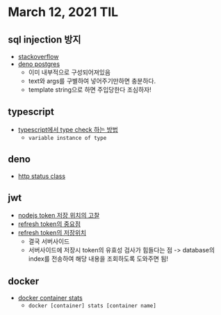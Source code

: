 # March 12, 2021 TIL

## sql injection 방지
- [stackoverflow](https://security.stackexchange.com/questions/15214/are-prepared-statements-100-safe-against-sql-injection)
- [deno postgres](https://deno-postgres.com/#/?id=why-use-template-strings)
    - 이미 내부적으로 구성되어져있음
    - text와 args를 구별하여 넣어주기만하면 충분하다.
    - template string으로 하면 주입당한다 조심하자!

## typescript
- [typescript에서 type check 하는 방법](https://stackoverflow.com/questions/12789231/class-type-check-in-typescript#answer-12789324)
    - `variable instance of type`

## deno
- [http status class](https://deno.land/std@0.84.0/http/http_status.ts)


## jwt
- [nodejs token 저장 위치의 고찰](https://velog.io/@neity16/NodeJS-Token-%EC%A0%80%EC%9E%A5-%EC%9C%84%EC%B9%98%EC%9D%98-%EA%B3%A0%EC%B0%B0)
- [refresh token의 중요점](https://zzossig.io/posts/etc/what_is_the_point_of_refresh_token/)
- [refresh token의 저장위치](https://doogle.link/jwt-%ED%98%B9%EC%9D%80-oauth2-%EC%9D%98-refresh-%ED%86%A0%ED%81%B0%EC%9D%84-%EC%96%B4%EB%94%94%EB%8B%A4-%EC%A0%80%EC%9E%A5%ED%95%B4%EC%95%BC-%ED%95%A0%EA%B9%8C/)
    - 결국 서버사이드
    - 서버사이드에 저장시 token의 유효성 검사가 힘들다는 점 -> database의 index를 전송하여 해당 내용을 조회하도록 도와주면 됨!
    

## docker
- [docker container stats](https://devnata.tistory.com/72)
    - `docker [container] stats [container name]`